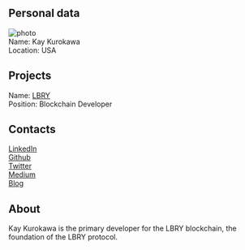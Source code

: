 ## Personal data
![ photo](kay-kurokawa.jpg)  
Name: Kay Kurokawa  
Location: USA  
## Projects 
Name: [LBRY](../projects/lbry.md)  
Position: Blockchain Developer
## Contacts
[LinkedIn](https://www.linkedin.com/in/umpei-kay-kurokawa-b96a3a10/)   
[Github](https://github.com/kaykurokawa)  
[Twitter](https://twitter.com/kaykurokawa)  
[Medium](https://medium.com/@kaykurokawa)  
[Blog](http://kaykurokawa.blogspot.com)
## About
Kay Kurokawa is the primary developer for the LBRY blockchain, the foundation of the LBRY protocol.
